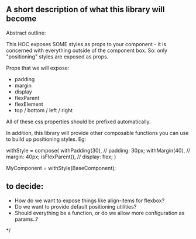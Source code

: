 ## A short description of what this library will become

Abstract outline:

This HOC exposes SOME styles as props to your component - it is concerned with everything outside of the component box.
So: only "positioning" styles are exposed as props.

Props that we will expose:

- padding
- margin
- display
- flexParent
- flexElement
- top / bottom / left / right

All of these css properties should be prefixed automatically.



In addition, this library will provide other composable functions you can use to build up positioning styles. Eg:

withStyle = compose(
  withPadding(30), // padding: 30px;
  withMargin(40), // margin: 40px;
  isFlexParent(), // display: flex;
)

MyComponent = withStyle(BaseComponent);

## to decide:
- How do we want to expose things like align-items for flexbox?
- Do we want to provide default positioning utilities?
- Should everything be a function, or do we allow more configuration as params..?



*/